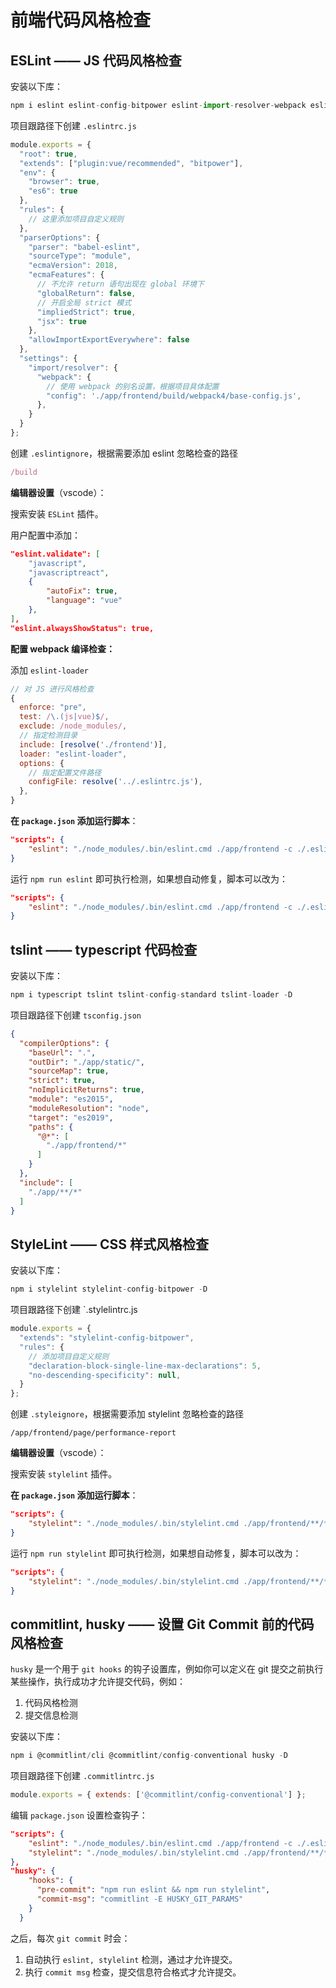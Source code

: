 # 前端代码风格检查



## ESLint —— JS 代码风格检查

安装以下库：

```js
npm i eslint eslint-config-bitpower eslint-import-resolver-webpack eslint-plugin-import  eslint-plugin-vue babel-eslint eslint-loader -D
```

项目跟路径下创建 `.eslintrc.js`

```js
module.exports = {
  "root": true,
  "extends": ["plugin:vue/recommended", "bitpower"],
  "env": {
    "browser": true,
    "es6": true
  },
  "rules": {
    // 这里添加项目自定义规则
  },
  "parserOptions": {
    "parser": "babel-eslint",
    "sourceType": "module",
    "ecmaVersion": 2018,
    "ecmaFeatures": {
      // 不允许 return 语句出现在 global 环境下
      "globalReturn": false,
      // 开启全局 strict 模式
      "impliedStrict": true,
      "jsx": true
    },
    "allowImportExportEverywhere": false
  },
  "settings": {
    "import/resolver": {
      "webpack": {
        // 使用 webpack 的别名设置，根据项目具体配置
        "config": './app/frontend/build/webpack4/base-config.js',
      },
    }
  }
};
```

创建 `.eslintignore`，根据需要添加 eslint 忽略检查的路径

```js
/build
```

**编辑器设置**（vscode）：

搜索安装 `ESLint` 插件。

用户配置中添加：

```json
"eslint.validate": [
    "javascript",
    "javascriptreact",
    {
        "autoFix": true,
        "language": "vue"
    },
],
"eslint.alwaysShowStatus": true,
```

**配置 webpack 编译检查：**

添加 `eslint-loader`

```js
// 对 JS 进行风格检查
{
  enforce: "pre",
  test: /\.(js|vue)$/,
  exclude: /node_modules/,
  // 指定检测目录
  include: [resolve('./frontend')],
  loader: "eslint-loader",
  options: {
    // 指定配置文件路径
    configFile: resolve('../.eslintrc.js'),
  },
}
```

**在 `package.json` 添加运行脚本**：

```json
"scripts": {
    "eslint": "./node_modules/.bin/eslint.cmd ./app/frontend -c ./.eslintrc.js --ext .js,.vue",
}
```

运行 `npm run eslint` 即可执行检测，如果想自动修复，脚本可以改为：

```json
"scripts": {
    "eslint": "./node_modules/.bin/eslint.cmd ./app/frontend -c ./.eslintrc.js --ext .js,.vue --fix",
}
```





## tslint —— typescript 代码检查

安装以下库：

```js
npm i typescript tslint tslint-config-standard tslint-loader -D
```

项目跟路径下创建 `tsconfig.json`

```json
{
  "compilerOptions": {
    "baseUrl": ".",
    "outDir": "./app/static/",
    "sourceMap": true,
    "strict": true,
    "noImplicitReturns": true,
    "module": "es2015",
    "moduleResolution": "node",
    "target": "es2019",
    "paths": {
      "@*": [
        "./app/frontend/*"
      ]
    }
  },
  "include": [
    "./app/**/*"
  ]
}
```







## StyleLint —— CSS 样式风格检查

安装以下库：

```js
npm i stylelint stylelint-config-bitpower -D
```

项目跟路径下创建 `.stylelintrc.js

```js
module.exports = {
  "extends": "stylelint-config-bitpower",
  "rules": {
    // 添加项目自定义规则
    "declaration-block-single-line-max-declarations": 5,
    "no-descending-specificity": null,
  }
};
```

创建 `.styleignore`，根据需要添加 stylelint 忽略检查的路径

```
/app/frontend/page/performance-report
```

**编辑器设置**（vscode）：

搜索安装 `stylelint` 插件。

**在 `package.json` 添加运行脚本**：

```json
"scripts": {
    "stylelint": "./node_modules/.bin/stylelint.cmd ./app/frontend/**/*.{less,vue} --config ./.stylelintrc.js"
}
```

运行 `npm run stylelint` 即可执行检测，如果想自动修复，脚本可以改为：

```json
"scripts": {
    "stylelint": "./node_modules/.bin/stylelint.cmd ./app/frontend/**/*.{less,vue} --config ./.stylelintrc.js --fix"
}
```





## commitlint, husky —— 设置 Git Commit 前的代码风格检查

`husky` 是一个用于 `git hooks` 的钩子设置库，例如你可以定义在 git 提交之前执行某些操作，执行成功才允许提交代码，例如：

1. 代码风格检测
2. 提交信息检测

安装以下库：

```js
npm i @commitlint/cli @commitlint/config-conventional husky -D
```

项目跟路径下创建 `.commitlintrc.js`

```js
module.exports = { extends: ['@commitlint/config-conventional'] };
```

编辑 `package.json` 设置检查钩子：

```json
"scripts": {
    "eslint": "./node_modules/.bin/eslint.cmd ./app/frontend -c ./.eslintrc.js --ext .ts,.js,.vue",
    "stylelint": "./node_modules/.bin/stylelint.cmd ./app/frontend/**/*.{less,vue} --config ./.stylelintrc.js --fix"
},
"husky": {
    "hooks": {
      "pre-commit": "npm run eslint && npm run stylelint",
      "commit-msg": "commitlint -E HUSKY_GIT_PARAMS"
    }
  }
```

之后，每次 `git commit` 时会：

1. 自动执行 `eslint, stylelint` 检测，通过才允许提交。
2. 执行 `commit msg` 检查，提交信息符合格式才允许提交。